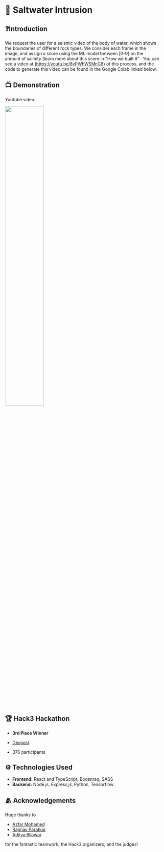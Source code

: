 # 🌊 Saltwater Intrusion

## ❓Introduction

We request the user for a seismic video of the body of water, which shows the boundaries of different rock types. We consider each frame in the image, and assign a score using the ML model between [0-9] on the amount of salinity (learn more about this score in "How we built it" . You can see a video at (https://youtu.be/8vPWhWSMnG8) of this process, and the code to generate this video can be found in the Google Colab linked below.

## 📺 Demonstration

Youtube video:

[<img src="https://img.youtube.com/vi/ktEqocVPYFk/maxresdefault.jpg" width="50%">](https://youtu.be/ktEqocVPYFk)

## 🏆 Hack3 Hackathon

- **3rd Place Winner**

- [Devpost](https://devpost.com/software/saltwater-intrusion)

- 376 participants

## ⚙️ Technologies Used

- **Frontend:** React and TypeScript, Bootstrap, SASS
- **Backend:** Node.js, Express,js, Python, Tensorflow

## 🫂 Acknowledgements

Huge thanks to

- [Azfar Mohamed](https://github.com/azfarmo)
- [Raghav Paratkar](https://github.com/raghavparatkar)
- [Aditya Bilawar](https://github.com/adityabilawar)

for the fantastic teamwork, the Hack3 organizers, and the judges!
